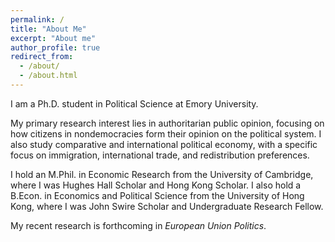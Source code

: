 ```yaml
---
permalink: /
title: "About Me"
excerpt: "About me"
author_profile: true
redirect_from: 
  - /about/
  - /about.html
---
```


I am a Ph.D. student in Political Science at Emory University.

My primary research interest lies in authoritarian public opinion, focusing on how citizens in nondemocracies form their opinion on the political system. I also study comparative and international political economy, with a specific focus on immigration, international trade, and redistribution preferences.

I hold an M.Phil. in Economic Research from the University of Cambridge, where I was Hughes Hall Scholar and Hong Kong Scholar. I also hold a B.Econ. in Economics and Political Science from the University of Hong Kong, where I was John Swire Scholar and Undergraduate Research Fellow.

My recent research is forthcoming in <i>European Union Politics</i>.
